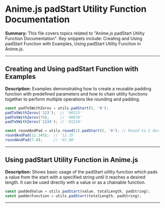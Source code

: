 # Anime.js padStart Utility Function Documentation

**Summary:** This file covers topics related to "Anime.js padStart Utility Function Documentation". Key snippets include: Creating and Using padStart Function with Examples, Using padStart Utility Function in Anime.js.

---

## Creating and Using padStart Function with Examples

**Description:** Examples demonstrating how to create a reusable padding function with predefined parameters and how to chain utility functions together to perform multiple operations like rounding and padding.

```javascript
const padTo5WithZeros = utils.padStart(5, '0');
padTo5WithZeros('123');  // '00123'
padTo5WithZeros(78);     // '00078'
padTo5WithZeros('1234'); // '01234'

const roundAndPad = utils.round(2).padStart(5, '0'); // Round to 2 decimal places then pad to 5 characters
roundAndPad(12.345);  // '12.35'
roundAndPad(7.8);     // '07.80'
```

---

## Using padStart Utility Function in Anime.js

**Description:** Shows basic usage of the padStart utility function which pads a value from the start with a specified string until it reaches a desired length. It can be used directly with a value or as a chainable function.

```javascript
const paddedValue = utils.padStart(value, totalLength, padString);
const padderFunction = utils.padStart(totalLength, padString);
```

---